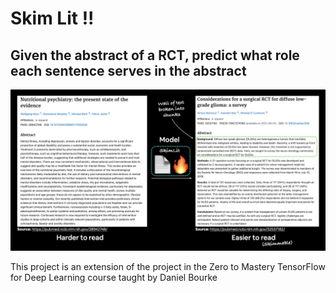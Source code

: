 # Skim Lit !!

## Given the abstract of a RCT, predict what role each sentence serves in the abstract

<img src="images/skim_lit.png"/>

This project is an extension of the project in the Zero to Mastery TensorFlow for Deep Learning course taught by Daniel Bourke
